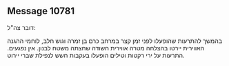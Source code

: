 ## Message 10781

דובר צה"ל:

בהמשך להתרעות שהופעלו לפני זמן קצר במרחב כרם בן זמרה וגוש חלב, לוחמי ההגנה האווירית יירטו בהצלחה מטרה אווירית חשודה שחצתה משטח לבנון. אין נפגעים.
התרעות על ירי רקטות וטילים הופעלו בעקבות חשש לנפילת שברי יירוט.

